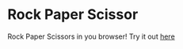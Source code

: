 # Rock Paper Scissor

Rock Paper Scissors in you browser!
Try it out [here](https://amiirafi.github.io/Odin-RPS)

